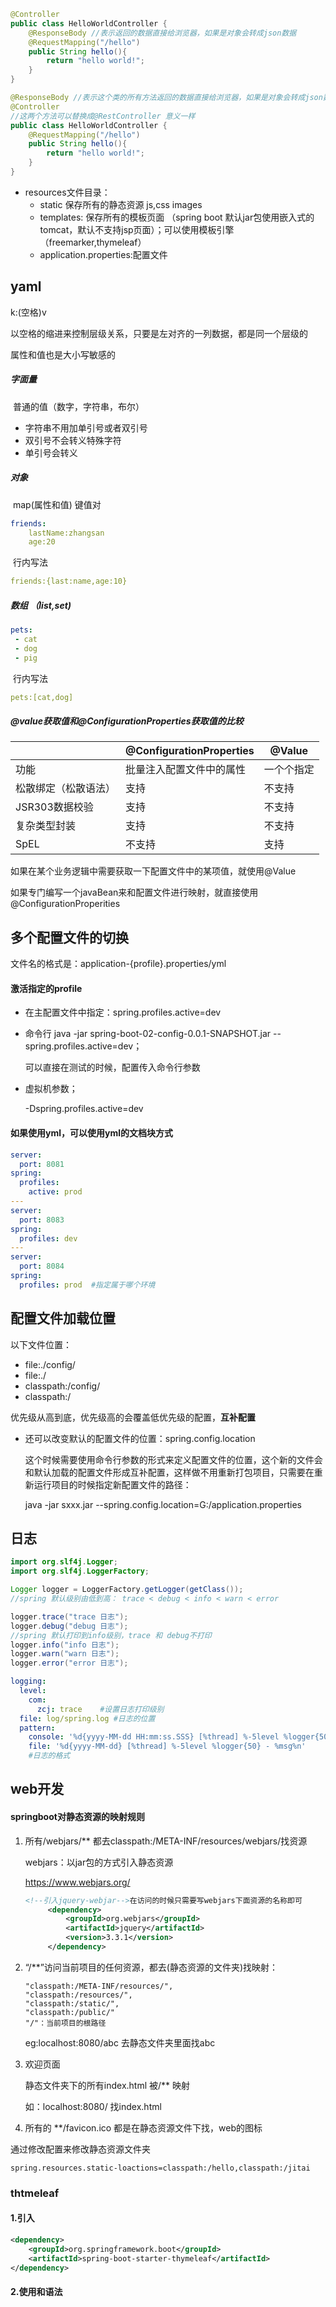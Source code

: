 ```java
@Controller
public class HelloWorldController {
    @ResponseBody //表示返回的数据直接给浏览器，如果是对象会转成json数据
    @RequestMapping("/hello")
    public String hello(){
        return "hello world!";
    }
}
```

```java
@ResponseBody //表示这个类的所有方法返回的数据直接给浏览器，如果是对象会转成json数据
@Controller
//这两个方法可以替换成@RestController 意义一样
public class HelloWorldController {
    @RequestMapping("/hello")
    public String hello(){
        return "hello world!";
    }
}
```

+ resources文件目录：
  + static 保存所有的静态资源 js,css images
  + templates: 保存所有的模板页面 （spring boot 默认jar包使用嵌入式的tomcat，默认不支持jsp页面）；可以使用模板引擎（freemarker,thymeleaf）
  + application.properties:配置文件

## yaml

k:(空格)v

以空格的缩进来控制层级关系，只要是左对齐的一列数据，都是同一个层级的

属性和值也是大小写敏感的

##### 字面量

​	普通的值（数字，字符串，布尔）

 + 字符串不用加单引号或者双引号
 + 双引号不会转义特殊字符
 + 单引号会转义

##### 对象

​	map(属性和值) 键值对

```yaml
friends:
	lastName:zhangsan
	age:20
```

​	行内写法

``` yaml
friends:{last:name,age:10}
```

##### 数组 （list,set)

```yaml
pets:
 - cat
 - dog
 - pig
```

​	行内写法

``` yaml
pets:[cat,dog]
```

##### @value获取值和@ConfigurationProperties获取值的比较

|                      | @ConfigurationProperties | @Value     |
| -------------------- | ------------------------ | ---------- |
| 功能                 | 批量注入配置文件中的属性 | 一个个指定 |
| 松散绑定（松散语法） | 支持                     | 不支持     |
| JSR303数据校验       | 支持                     | 不支持     |
| 复杂类型封装         | 支持                     | 不支持     |
| SpEL                 | 不支持                   | 支持       |

如果在某个业务逻辑中需要获取一下配置文件中的某项值，就使用@Value

如果专门编写一个javaBean来和配置文件进行映射，就直接使用@ConfigurationProperities

## 多个配置文件的切换

文件名的格式是：application-{profile}.properties/yml

#### 激活指定的profile

+ 在主配置文件中指定：spring.profiles.active=dev

+ 命令行 java -jar spring-boot-02-config-0.0.1-SNAPSHOT.jar --spring.profiles.active=dev；

   可以直接在测试的时候，配置传入命令行参数

+ 虚拟机参数；

   -Dspring.profiles.active=dev

#### 如果使用yml，可以使用yml的文档块方式

```yaml
server:
  port: 8081
spring:
  profiles:
    active: prod
---
server:
  port: 8083
spring:
  profiles: dev
---
server:
  port: 8084
spring:
  profiles: prod  #指定属于哪个环境
```

## 配置文件加载位置

以下文件位置：

+ file:./config/
+ file:./
+ classpath:/config/
+ classpath:/

优先级从高到底，优先级高的会覆盖低优先级的配置，**互补配置**

+ 还可以改变默认的配置文件的位置：spring.config.location

  这个时候需要使用命令行参数的形式来定义配置文件的位置，这个新的文件会和默认加载的配置文件形成互补配置，这样做不用重新打包项目，只需要在重新运行项目的时候指定新配置文件的路径：

  java -jar sxxx.jar --spring.config.location=G:/application.properties


## 日志

```java
import org.slf4j.Logger;
import org.slf4j.LoggerFactory;

Logger logger = LoggerFactory.getLogger(getClass());
//spring 默认级别由低到高： trace < debug < info < warn < error

logger.trace("trace 日志");
logger.debug("debug 日志");
//spring 默认打印到info级别，trace 和 debug不打印
logger.info("info 日志");
logger.warn("warn 日志");
logger.error("error 日志");
```

```yaml
logging:
  level:
    com:
      zcj: trace    #设置日志打印级别
  file: log/spring.log #日志的位置
  pattern:
  	console: '%d{yyyy-MM-dd HH:mm:ss.SSS} [%thread] %-5level %logger{50} - %msg%n'
  	file: '%d{yyyy-MM-dd} [%thread] %-5level %logger{50} - %msg%n'
  	#日志的格式
```

## web开发

#### springboot对静态资源的映射规则

1. 所有/webjars/** 都去classpath:/META-INF/resources/webjars/找资源

   webjars：以jar包的方式引入静态资源

   <https://www.webjars.org/>

   ```xml
   <!--引入jquery-webjar-->在访问的时候只需要写webjars下面资源的名称即可
   		<dependency>
   			<groupId>org.webjars</groupId>
   			<artifactId>jquery</artifactId>
   			<version>3.3.1</version>
   		</dependency>
   ```

   

2. “/**”访问当前项目的任何资源，都去(静态资源的文件夹)找映射：

   ```
   "classpath:/META-INF/resources/", 
   "classpath:/resources/",
   "classpath:/static/", 
   "classpath:/public/" 
   "/"：当前项目的根路径
   ```

   eg:localhost:8080/abc 去静态文件夹里面找abc

3. 欢迎页面

   静态文件夹下的所有index.html 被/** 映射

   如：localhost:8080/  找index.html

4. 所有的 **/favicon.ico 都是在静态资源文件下找，web的图标

通过修改配置来修改静态资源文件夹

```properties
spring.resources.static-loactions=classpath:/hello,classpath:/jitai
```

### thtmeleaf 

#### 1.引入

```xml
<dependency>
    <groupId>org.springframework.boot</groupId>
    <artifactId>spring-boot-starter-thymeleaf</artifactId>
</dependency>
```

#### 2.使用和语法



